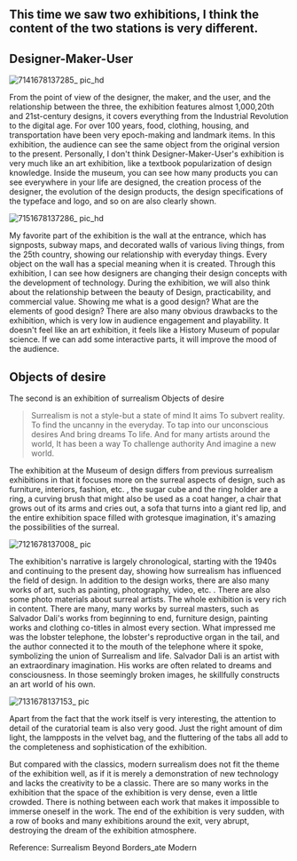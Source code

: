 ## This time we saw two exhibitions, I think the content of the two stations is very different.

## Designer-Maker-User

![7141678137285_ pic_hd](https://user-images.githubusercontent.com/119860662/223232599-f865cd58-6fd0-4d51-889d-d336fcb50e16.jpg)

From the point of view of the designer, the maker, and the user, and the relationship between the three, the exhibition features almost 1,000,20th and 21st-century designs, it covers everything from the Industrial Revolution to the digital age. For over 100 years, food, clothing, housing, and transportation have been very epoch-making and landmark items. In this exhibition, the audience can see the same object from the original version to the present.
Personally, I don't think Designer-Maker-User's exhibition is very much like an art exhibition, like a textbook popularization of design knowledge. Inside the museum, you can see how many products you can see everywhere in your life are designed, the creation process of the designer, the evolution of the design products, the design specifications of the typeface and logo, and so on are also clearly shown.

![7151678137286_ pic_hd](https://user-images.githubusercontent.com/119860662/223232380-23c15ac1-7a7b-4288-b439-6544906a006e.jpg)

My favorite part of the exhibition is the wall at the entrance, which has signposts, subway maps, and decorated walls of various living things, from the 25th country, showing our relationship with everyday things. Every object on the wall has a special meaning when it is created. Through this exhibition, I can see how designers are changing their design concepts with the development of technology. During the exhibition, we will also think about the relationship between the beauty of Design, practicability, and commercial value. Showing me what is a good design? What are the elements of good design?
There are also many obvious drawbacks to the exhibition, which is very low in audience engagement and playability. It doesn't feel like an art exhibition, it feels like a History Museum of popular science. If we can add some interactive parts, it will improve the mood of the audience.

## Objects of desire

The second is an exhibition of surrealism Objects of desire

 >Surrealism is not a style-but a state of mind It aims To subvert reality. To find the uncanny in the everyday. To tap into our unconscious desires And bring dreams To life. And for many artists around the world, It has been a way To challenge authority And imagine a new world.

The exhibition at the Museum of design differs from previous surrealism exhibitions in that it focuses more on the surreal aspects of design, such as furniture, interiors, fashion, etc. , the sugar cube and the ring holder are a ring, a curving brush that might also be used as a coat hanger, a chair that grows out of its arms and cries out, a sofa that turns into a giant red lip, and the entire exhibition space filled with grotesque imagination, it's amazing the possibilities of the surreal.

![7121678137008_ pic](https://user-images.githubusercontent.com/119860662/223231711-59c6bc61-6032-460c-b15c-ad098ae7b2b6.jpg)

The exhibition's narrative is largely chronological, starting with the 1940s and continuing to the present day, showing how surrealism has influenced the field of design. In addition to the design works, there are also many works of art, such as painting, photography, video, etc. . There are also some photo materials about surreal artists. The whole exhibition is very rich in content. There are many, many works by surreal masters, such as Salvador Dali's works from beginning to end, furniture design, painting works and clothing co-titles in almost every section. What impressed me was the lobster telephone, the lobster's reproductive organ in the tail, and the author connected it to the mouth of the telephone where it spoke, symbolizing the union of Surrealism and life. Salvador Dali is an artist with an extraordinary imagination. His works are often related to dreams and consciousness. In those seemingly broken images, he skillfully constructs an art world of his own.

![7131678137153_ pic](https://user-images.githubusercontent.com/119860662/223231974-172f1ee9-1130-4065-9c7c-137bf729ca62.jpg)

Apart from the fact that the work itself is very interesting, the attention to detail of the curatorial team is also very good. Just the right amount of dim light, the lampposts in the velvet bag, and the fluttering of the tabs all add to the completeness and sophistication of the exhibition.

But compared with the classics, modern surrealism does not fit the theme of the exhibition well, as if it is merely a demonstration of new technology and lacks the creativity to be a classic. There are so many works in the exhibition that the space of the exhibition is very dense, even a little crowded. There is nothing between each work that makes it impossible to immerse oneself in the work. The end of the exhibition is very sudden, with a row of books and many exhibitions around the exit, very abrupt, destroying the dream of the exhibition atmosphere.

Reference: Surrealism Beyond Borders_ate Modern

